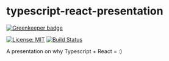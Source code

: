 # typescript-react-presentation

[![Greenkeeper badge](https://badges.greenkeeper.io/EmmaRamirez/typescript-react-presentation.svg)](https://greenkeeper.io/)

[![License: MIT](https://img.shields.io/badge/License-MIT-yellow.svg)](https://opensource.org/licenses/MIT)
[![Build Status](https://travis-ci.org/EmmaRamirez/typescript-react-presentation.svg?branch=master)](https://travis-ci.org/EmmaRamirez/typescript-react-presentation)


A presentation on why Typescript + React = :)
